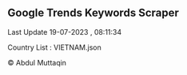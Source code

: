 

## Google Trends Keywords Scraper 
 
Last Update 19-07-2023 , 08:11:34

Country List :
VIETNAM.json



© Abdul Muttaqin 
